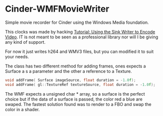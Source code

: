 # Cinder-WMFMovieWriter
Simple movie recorder for Cinder using the Windows Media foundation.

This clocks was made by hacking [Tutorial: Using the Sink Writer to Encode Video](https://msdn.microsoft.com/en-us/library/windows/desktop/ff819477(v=vs.85).aspx). IT is not meant to be seen as a professional library nor will I be giving any kind of support.

For now it just writes h264 and WMV3 files, but you can modified it to suit your needs.


The class has two different method for adding frames, ones expects a Surface a s a parameter and the other a reference to a Texture.
```cpp
void addFrame( Surface imageSource, float duration = -1.0f);
void addFrame( gl::TextureRef textureSource, float duration = -1.0f);
```			
The WMF expects a unsigned char * array, so a surface is the perfect choice but if the data of a surface is passed, the color red a blue are swaped. 
The fastest solution found was to render to a FBO and swap the color in a shader.





